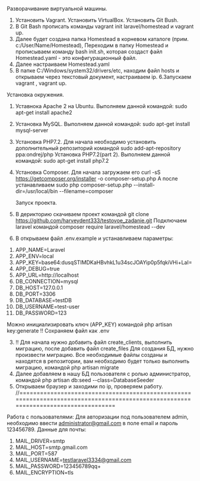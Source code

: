  Разворачивание виртуальной машины.
1. Установить Vagrant. Установить VirtualBox. Установить Git Bush.
2. В Git Bash прописать команды vagrant init laravel/homestead и vagrant up.
3. Далее будет создана папка Homestead в корневом каталоге (прим. с:/User/Name/Homestead), 
Переходим в папку Homestead и прописываем команду bash init.sh, которая создаст файл Homestead.yaml - это конфигурационный файл.
4. Далее настраиваем Homestead.yaml
5. В папке C:/Windows/system32/drivers/etc, находим файл hosts и открываем через текстовый документ, настраиваем ip.
6.Запускаем vagrant , vagrant up.
 
 Установка окружения.
1. Уставнока Apache 2 на Ubuntu. Выполняем данной командой: sudo apt-get install apache2
2. Установка MySQL. Выполняем данной командой: sudo apt-get install mysql-server
3. Установка PHP7.2. Для начала необходимо установить дополнительный репозиторий командой sudo add-apt-repository ppa:ondrej/php 
Установка PHP7.2(part 2). Выполняем данной командой: sudo apt-get install php7.2
4. Установка Composer. Для начала загружаем его curl -sS https://getcomposer.org/installer -o composer-setup.php
А после устанавливаем sudo php composer-setup.php --install-dir=/usr/local/bin --filename=composer

   Запуск проекта.
1. В дерикторию скачиваем проект командой git clone https://github.com/harveydent333/testovoe_zadanie.git
Подключаем laravel командой  composer require laravel/homestead --dev
2. В открываем файл .env.example и устанавливаем параметры:

1) APP_NAME=Laravel
2) APP_ENV=local
3) APP_KEY=base64:dusqSTIMDKaHBvhkL1u34scJOAYip0p5fqkiVHi+LaI=
4) APP_DEBUG=true
5) APP_URL=http://localhost
6) DB_CONNECTION=mysql
7) DB_HOST=127.0.0.1
8) DB_PORT=3306
9) DB_DATABASE=testDB
10) DB_USERNAME=test-user
11) DB_PASSWORD=123

Можно инициализировать ключ (APP_KEY) командой php artisan key:generate 
!! Сохраняем файл как  .env

3. !! Для начала нужно добавить файл create_clients, выполнить миграцию, после добавить файл create_files
Для создания БД, нужно произвести миграцию. Все необходимые файлы созданы и находятся в репозитории, вам необходимо будет только выполнить миграцию, командой php artisan migrate 
4. Далее добавляем в нашу БД пользователя с ролью администратор, командой php artisan db:seed --class=DatabaseSeeder
5. Открываем браузер и заходими по ip, проверяем работу.
//==================================================================================================================================

Работа с пользователями: 
Для авторизации под пользователем admin, необходимо ввести administrator@gmail.com в поле email и пароль 123456789.
Данные для почты:
1) MAIL_DRIVER=smtp
2) MAIL_HOST=smtp.gmail.com
3) MAIL_PORT=587
4) MAIL_USERNAME=testlaravel3334@gmail.com
5) MAIL_PASSWORD=123456789qq+
6) MAIL_ENCRYPTION=tls
